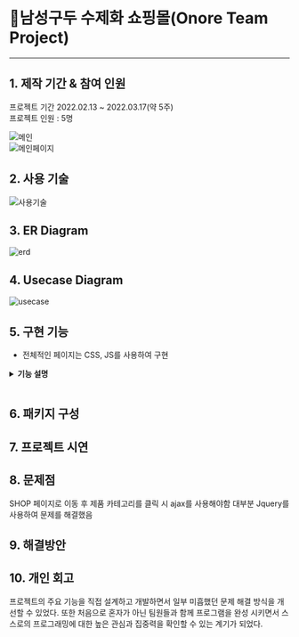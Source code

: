 # :pushpin:남성구두 수제화 쇼핑몰(Onore Team Project)
<hr>

## 1. 제작 기간 & 참여 인원
프로젝트 기간 2022.02.13 ~ 2022.03.17(약 5주) <br>
프로젝트 인원 : 5명

![메인](https://user-images.githubusercontent.com/115913274/225919477-74ebd1a4-c6c1-42a6-b7c6-6270233d5d94.png) <br>
![메인페이지](https://user-images.githubusercontent.com/115913274/226086462-27d793ed-7dc9-4e69-93e2-d4154d2d7ba0.png)



## 2. 사용 기술<br>
![사용기술](https://user-images.githubusercontent.com/115913274/226086031-faccc5e6-e769-4bcd-9bba-6945566ce0f0.JPG)

## 3. ER Diagram
![erd](https://user-images.githubusercontent.com/115913274/226086362-71784bdc-b6ca-4eac-aba7-6bed0fbdc6af.JPG)

## 4. Usecase Diagram
![usecase](https://user-images.githubusercontent.com/115913274/226086393-f2bea01a-5303-4ac3-bc32-5037c5f855fc.png)


## 5. 구현 기능
- 전체적인 페이지는 CSS, JS를 사용하여 구현 

<details>
<summary><b>기능 설명</b></summary>
<div markdown="1">

### 5.1. 


### 5.2. 



### 5.3.



### 5.4. 

### 5.5. 마감

 
### 5.6.

 
### 5.7.




</div>
</details>

</br>

## 6. 패키지 구성


## 7. 프로젝트 시연


## 8. 문제점
SHOP 페이지로 이동 후 제품 카테고리를 클릭 시 ajax를 사용해야함
대부분 Jquery를 사용하여 문제를 해결했음

## 9. 해결방안


## 10. 개인 회고
프로젝트의 주요 기능을 직접 설계하고 개발하면서 일부 미흡했던 문제 해결 방식을 개선할 수 있었다.
또한 처음으로 혼자가 아닌 팀원들과 함께 프로그램을 완성 시키면서 스스로의 프로그래밍에 대한 높은 관심과 집중력을 확인할 수 있는 계기가 되었다.
